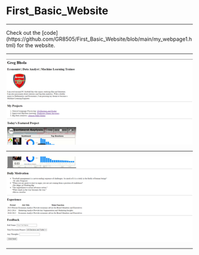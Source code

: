 # First_Basic_Website
<hr>
Check out the [code](https://github.com/GR8505/First_Basic_Website/blob/main/my_webpage1.html) for the website.
<hr>

![](https://github.com/GR8505/First_Basic_Website/blob/main/Images/P1.png)

<hr>

![](https://github.com/GR8505/First_Basic_Website/blob/main/Images/P2.png)

<hr>
